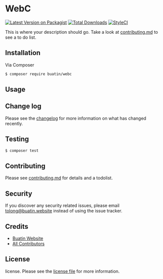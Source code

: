 # WebC

[![Latest Version on Packagist][ico-version]][link-packagist]
[![Total Downloads][ico-downloads]][link-downloads]
[![StyleCI][ico-styleci]][link-styleci]

This is where your description should go. Take a look at [contributing.md](contributing.md) to see a to do list.

## Installation

Via Composer

``` bash
$ composer require buatin/webc
```

## Usage

## Change log

Please see the [changelog](changelog.md) for more information on what has changed recently.

## Testing

``` bash
$ composer test
```

## Contributing

Please see [contributing.md](contributing.md) for details and a todolist.

## Security

If you discover any security related issues, please email tolong@buatin.website instead of using the issue tracker.

## Credits

- [Buatin Website][link-author]
- [All Contributors][link-contributors]

## License

license. Please see the [license file](license.md) for more information.

[ico-version]: https://img.shields.io/packagist/v/buatin/webc.svg?style=flat-square
[ico-downloads]: https://img.shields.io/packagist/dt/buatin/webc.svg?style=flat-square
[ico-travis]: https://img.shields.io/travis/buatin/webc/master.svg?style=flat-square
[ico-styleci]: https://styleci.io/repos/12345678/shield

[link-packagist]: https://packagist.org/packages/buatin/webc
[link-downloads]: https://packagist.org/packages/buatin/webc
[link-styleci]: https://styleci.io/repos/357789115
[link-author]: https://github.com/buatin
[link-contributors]: ../../contributors
